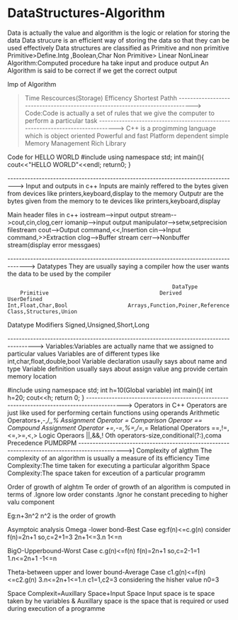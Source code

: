 # DataStructures-Algorithm
Data is actually the value and algorithm is the logic or relation for storing the data
Data strucure is an efficient way of storing the data so that they can be used effectively
Data structures are classified as Primitive and non primitive
Primitive>Define.Intg ,Boolean,Char
Non Primitive>
    Linear       NonLinear
Algorithm:Computed procedure ha take input and produce output
An Algorithm is said to be correct if we get the correct output
    
Imp of Algorithm
  >Time
  >Rescources(Storage)
  >Efficency
  >Shortest Pathh
----------------------------------------------------------------------------->
Code:Code is actually a set of rules that we give the computer to perform a particular task
------------------------------------------------------------------------------>
>C++ is a progimming language which is object oriented
>Powerful and fast
>Platform dependent
>simple
>Memory Management
>Rich Library

Code for HELLO WORLD
#include<iostream>
using namespace std;
int main(){
cout<<"HELLO WORLD"<<endl;
return0;
}

--------------------------------------------------------------------------------->
Input and outputs in c++
Inputs are mainly reffered to the bytes given from devices like printers,keyboard,display to the memory
Outputr are the bytes given from the memory to te devices like printers,keyboard,display


Main header files in c++
iostream-->input output stream-->cout,cin,clog,cerr
iomanip-->input output manipulator-->setw,setprecision
filestream
cout-->Output command,<<,Insertion
cin-->Input command,>>Extraction
clog-->Buffer stream
cerr-->Nonbuffer stream(display error messgaes)

------------------------------------------------------------------------------------->
Datatypes
They are usually saying a  compiler how the user wants the data to be used by the compiler

                                                        DataType
        Primitive                                   Derived                                                   UserDefined
    Int,Float,Char,Bool                   Arrays,Function,Poiner,Reference                              Class,Structures,Union

   Datatype Modifiers
   Signed,Unsigned,Short,Long

   ---------------------------------------------------------------------------------------->
   Variables:Variables are actually name that we assigned to particular values
   Variables are of different types like int,char,float,double,bool
   Variable declaration usaully says about name and type
   Variable definition usually says about assign value ang provide certain memory location

   #include<iostream>
   using namespace std;
   int h=10(Global variable)
   int main(){
     int h=20;
     cout<<h;
     return 0;
   }
   ------------------------------------------------------------------------------------------->
   Operators in C++
   Operators are just like used for performing certain functions using operands
   Arithmetic Operators+,-,/,*,%
   Assignment Operator =
   Comparison Operaor ==
   Compound Assignment Operator +=,-=,%=,/=,*=
   Relational Operators ==,!=,<=,>=,<,>
   Logic Operaors ||,&&,!
   Oth operators-size,conditional(?:),coma
   Precedence PUMDRPM
   ---------------------------------------------------------------------------------------------->]
   Complexity of algthm
   The complexity of an algorithm is usually a measure of its efficiency
   Time Complexity:The time taken for executing a particular algorithm
   Space Complexity:The space taken for exceution of a particular programm

   Order of growth of alghtm
   Te order of growth of an algorithm is computed in terms of
   .Ignore low order constants
   .Ignor he constant preceding to higher valu component

   Eg:n+3n^2
   n^2 is the order of growth

  Asymptoic analysis
  Omega -lower bond-Best Case
  eg:f(n)<=c.g(n)
  consider
  f(n)=2n+1
  so,c=2+1=3
  2n+1<=3.n
  1<=n
     
  BigO-Upperbound-Worst Case
  c.g(n)<=f(n)
  f(n)=2n+1
  so,c=2-1=1
  1.n<=2n+1
  -1<=n

  
  Theta-between upper and lower bound-Average Case
  c1.g(n)<=f(n)<=c2.g(n)
  3.n<=2n+1<=1.n
  c1=1,c2=3
  considering the hisher value n0=3

  Space Complexit=Auxillary Space+Input Space
  Input space is te space taken by he variables & Auxillary space is the space that is required or used during execution of a programme 
  







   
